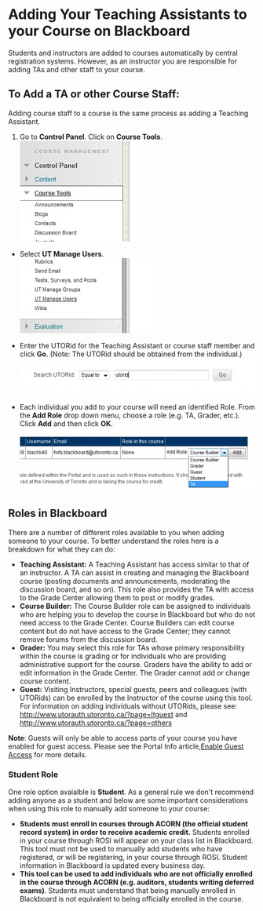 # Adding Your Teaching Assistants to your Course on Blackboard

Students and instructors are added to courses automatically by central registration systems. However, as an instructor you are responsible for adding TAs and other staff to your course.

## To Add a TA or other Course Staff:

Adding course staff to a course is the same process as adding a Teaching Assistant.

   1. Go to **Control Panel**. Click on **Course Tools**.<br>
   ![ControlPanel Coure Tools](Adding_TAs/ControlPanelCourseTools.jpg)

   - Select **UT Manage Users**.<br>
   ![UT Manage Users](Adding_TAs/UTManageUsers.jpg)

   - Enter the UTORid for the Teaching Assistant or course staff member and click **Go**. (Note: The UTORid should be obtained from the individual.)<br>
   ![Enter UTORid](Adding_TAs/EnterUTORID.jpg)

   - Each individual you add to your course will need an identified Role. From the **Add Role** drop down menu, choose a role (e.g. TA, Grader, etc.). Click **Add** and then click **OK**.<br>
   ![ControlPanel Coure Tools](Adding_TAs/RolesandAdd.jpg)


## Roles in Blackboard

There are a number of different roles available to you when adding someone to your course. To better understand the roles here is a breakdown for what they can do:

   - **Teaching Assistant:** A Teaching Assistant has access similar to that of an instructor. A TA can assist in creating and managing the Blackboard course (posting documents and announcements, moderating the discussion board, and so on). This role also provides the TA with access to the Grade Center allowing them to post or modify grades.
   - **Course Builder:** The Course Builder role can be assigned to individuals who are helping you to develop the course in Blackboard but who do not need access to the Grade Center. Course Builders can edit course content but do not have access to the Grade Center; they cannot remove forums from the discussion board.  
   - **Grader:** You may select this role for TAs whose primary responsibility within the course is grading or for individuals who are providing administrative support for the course. Graders have the ability to add or edit information in the Grade Center. The Grader cannot add or change course content.  
   - **Guest:** Visiting Instructors, special guests, peers and colleagues (with UTORids) can be enrolled by the Instructor of the course using this tool. For information on adding individuals without UTORids, please see: http://www.utorauth.utoronto.ca/?page=ltguest and http://www.utorauth.utoronto.ca/?page=others

   **Note**: Guests will only be able to access parts of your course you have enabled for guest access. Please see the Portal Info article,[Enable Guest Access](http://portalinfo.utoronto.ca/content/guest-access-0) for more details.

### Student Role

One role option avaialble is **Student**. As a general rule we don't recommend adding anyone as a student and below are some important considerations when using this role to manually add someone to your course:

   - **Students must enroll in courses through ACORN (the official student record system) in order to receive academic credit.** Students enrolled in your course through ROSI will appear on your class list in Blackboard. This tool must not be used to manually add students who have registered, or will be registering, in your course through ROSI.  Student information in Blackboard is updated every business day.
   - **This tool can be used to add individuals who are not officially enrolled in the course through ACORN (e.g. auditors, students writing deferred exams)**. Students must understand that being manually enrolled in Blackboard is not equivalent to being officially enrolled in the course.

